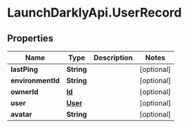 # LaunchDarklyApi.UserRecord

## Properties
Name | Type | Description | Notes
------------ | ------------- | ------------- | -------------
**lastPing** | **String** |  | [optional] 
**environmentId** | **String** |  | [optional] 
**ownerId** | [**Id**](Id.md) |  | [optional] 
**user** | [**User**](User.md) |  | [optional] 
**avatar** | **String** |  | [optional] 


